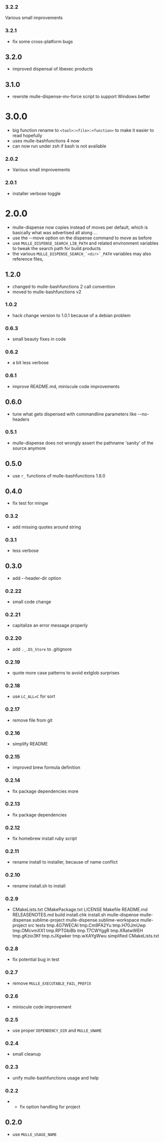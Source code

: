 ### 3.2.2

Various small improvements

### 3.2.1

* fix some cross-platform bugs

## 3.2.0

* improved dispensal of libexec products


## 3.1.0

* rewrote mulle-dispense-mv-force script to support Windows better


# 3.0.0

* big function rename to `<tool>`::`<file>`::`<function>` to make it easier to read hopefully
* uses mulle-bashfunctions 4 now
* can now run under zsh if bash is not available


### 2.0.2

* Various small improvements

### 2.0.1

* installer verbose toggle

# 2.0.0

* mulle-dispense now copies instead of moves per default, which is basically what was advertised all along ...
* use the --move option on the dispense command to move as before
* use ``MULLE_DISPENSE_SEARCH_LIB_PATH`` and related environment variables to tweak the search path for build products
* the various ``MULLE_DISPENSE_SEARCH_`<dir>`_PATH`` variables may also reference files,


## 1.2.0

* changed to mulle-bashfunctions 2 call convention
* moved to mulle-bashfunctions v2


### 1.0.2

* hack change version to 1.0.1 because of a debian problem

### 0.6.3

* small beauty fixes in code

### 0.6.2

* a bit less verbose

### 0.6.1

* improve README.md, miniscule code improvements

## 0.6.0

* tune what gets dispensed with commandline parameters like --no-headers


### 0.5.1

* mulle-dispense does not wrongly assert the pathname 'sanity' of the source anymore

## 0.5.0

* use `r_` functions of mulle-bashfunctions 1.8.0


## 0.4.0

* fix test for mingw


### 0.3.2

* add missing quotes around string

### 0.3.1

* less verbose

## 0.3.0

* add --header-dir option


### 0.2.22

* small code change

### 0.2.21

* capitalize an error message properly

### 0.2.20

* add `._.DS_Store` to .gitignore

### 0.2.19

* quote more case patterns to avoid extglob surprises

### 0.2.18

* use `LC_ALL=C` for sort

### 0.2.17

* remove file from git

### 0.2.16

* simplify README

### 0.2.15

* improved brew formula definition

### 0.2.14

* fix package dependencies more

### 0.2.13

* fix package dependencies

### 0.2.12

* fix homebrew install ruby script

### 0.2.11

* rename install to installer, because of name conflict

### 0.2.10

* rename install.sh to install

### 0.2.9

* CMakeLists.txt CMakePackage.txt LICENSE Makefile README.md RELEASENOTES.md build install.chk install.sh mulle-dispense mulle-dispense.sublime-project mulle-dispense.sublime-workspace mulle-project src tests tmp.4G7WECAI tmp.Cm9FA2Yu tmp.H70JmUwp tmp.OMcvmXX1 tmp.RPTGbiBb tmp.T7CWYggR tmp.XRatwWEH tmp.gKzio3Kf tmp.nJXgwker tmp.wXAYgWwu simplified CMakeLists.txt

### 0.2.8

* fix potential bug in test

### 0.2.7

* remove `MULLE_EXECUTABLE_FAIL_PREFIX`

### 0.2.6

* miniscule code improvement

### 0.2.5

* use proper `DEPENDENCY_DIR` and `MULLE_UNAME`

### 0.2.4

* small cleanup

### 0.2.3

* unify mulle-bashfunctions usage and help

### 0.2.2

* * fix option handling for project

## 0.2.0

* use `MULLE_USAGE_NAME`

